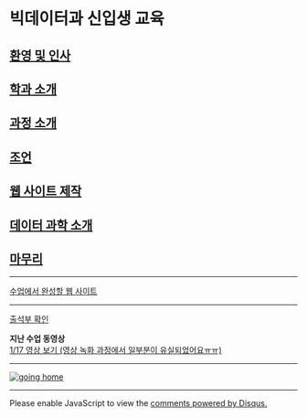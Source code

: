 # 빅데이터과 신입생 교육

## [환영 및 인사](./1_greetings.md)
## [학과 소개](./2_big_data.md)
## [과정 소개](./3_course.md)
## [조언](./4_advice.md)
## [웹 사이트 제작](./5_website.md)
## [데이터 과학 소개](./6_visualize_data.md)
## [마무리](./7_epilog.md)

---

[수업에서 완성할 웹 사이트](https://logistex.github.io/test0100/)

---

[출석부 확인](https://docs.google.com/spreadsheets/d/1Bx5xXdcmkvvaHV0e-xrcyFfQGbgV5OEA/edit#gid=1170848314)

<strong>지난 수업 동영상</strong>  
[1/17 영상 보기 (영상 녹화 과정에서 일부분이 유실되었어요ㅠㅠ)](https://www.youtube.com/watch?v=MvrUaOE7tzA&feature=youtu.be)

---


[![going home](https://user-images.githubusercontent.com/10287629/104793991-511fcd80-57e8-11eb-86c8-27356c8dd83d.png)](https://logistex.github.io/smart_IT/)

---

<p stylle="margin-top:50px">
    <div id="disqus_thread" stylle="margin-top:100px"></div>
<script>

/**
*  RECOMMENDED CONFIGURATION VARIABLES: EDIT AND UNCOMMENT THE SECTION BELOW TO INSERT DYNAMIC VALUES FROM YOUR PLATFORM OR CMS.
*  LEARN WHY DEFINING THESE VARIABLES IS IMPORTANT: https://disqus.com/admin/universalcode/#configuration-variables*/
/*
var disqus_config = function () {
this.page.url = PAGE_URL;  // Replace PAGE_URL with your page's canonical URL variable
this.page.identifier = PAGE_IDENTIFIER; // Replace PAGE_IDENTIFIER with your page's unique identifier variable
};
*/
(function() { // DON'T EDIT BELOW THIS LINE
var d = document, s = d.createElement('script');
s.src = 'https://WEB1-2.disqus.com/embed.js';
s.setAttribute('data-timestamp', +new Date());
(d.head || d.body).appendChild(s);
})();
</script>
<noscript>Please enable JavaScript to view the <a href="https://disqus.com/?ref_noscript">comments powered by Disqus.</a></noscript>
</p>
